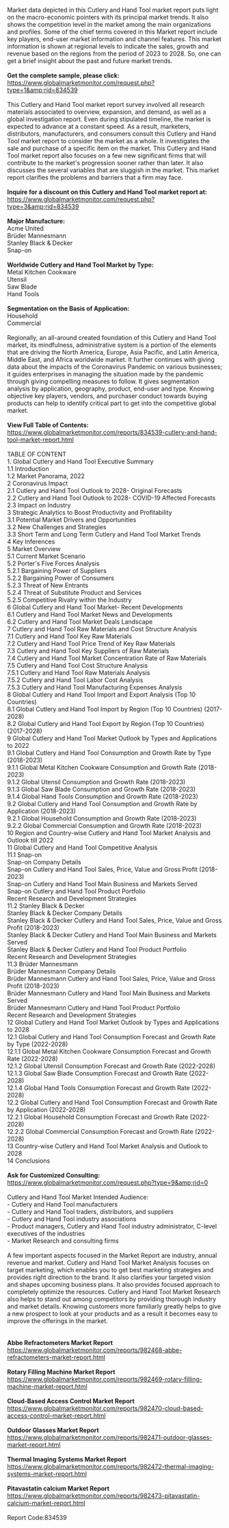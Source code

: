 Market data depicted in this Cutlery and Hand Tool market report puts light on the macro-economic pointers with its principal market trends. It also shows the competition level in the market among the main organizations and profiles. Some of the chief terms covered in this Market report include key players, end-user market information and channel features. This market information is shown at regional levels to indicate the sales, growth and revenue based on the regions from the period of 2023 to 2028. So, one can get a brief insight about the past and future market trends. <br /><br /><strong>Get the complete sample, please click:</strong><br /><a href="https://www.globalmarketmonitor.com/request.php?type=1&amp;rid=834539">https://www.globalmarketmonitor.com/request.php?type=1&amp;rid=834539</a><br /><br />This Cutlery and Hand Tool market report survey involved all research materials associated to overview, expansion, and demand, as well as a global investigation report. Even during stipulated timeline, the market is expected to advance at a constant speed. As a result, marketers, distributors, manufacturers, and consumers consult this Cutlery and Hand Tool market report to consider the market as a whole. It investigates the sale and purchase of a specific item on the market. This Cutlery and Hand Tool market report also focuses on a few new significant firms that will contribute to the market's progression sooner rather than later. It also discusses the several variables that are sluggish in the market. This market report clarifies the problems and barriers that a firm may face.<br /><br /><strong>Inquire for a discount on this Cutlery and Hand Tool market report at:</strong><br /><a href="https://www.globalmarketmonitor.com/request.php?type=3&amp;rid=834539">https://www.globalmarketmonitor.com/request.php?type=3&amp;rid=834539</a><br /><br /><strong>Major Manufacture:</strong><br /> Acme United <br />Brüder Mannesmann <br />Stanley Black &amp; Decker <br />Snap-on <br /><br /><strong>Worldwide Cutlery and Hand Tool Market by Type:</strong><br />Metal Kitchen Cookware <br />Utensil <br />Saw Blade <br />Hand Tools <br /><br /><strong>Segmentation on the Basis of Application:</strong><br />Household <br />Commercial <br /><br />Regionally, an all-around created foundation of this Cutlery and Hand Tool market, its mindfulness, administrative system is a portion of the elements that are driving the North America, Europe, Asia Pacific, and Latin America, Middle East, and Africa worldwide market. It further continues with giving data about the impacts of the Coronavirus Pandemic on various businesses; it guides enterprises in managing the situation made by the pandemic through giving compelling measures to follow. It gives segmentation analysis by application, geography, product, end-user and type. Knowing objective key players, vendors, and purchaser conduct towards buying products can help to identify critical part to get into the competitive global market.<br /><br /><strong>View Full Table of Contents:</strong><br /><a href="https://www.globalmarketmonitor.com/reports/834539-cutlery-and-hand-tool-market-report.html">https://www.globalmarketmonitor.com/reports/834539-cutlery-and-hand-tool-market-report.html</a><br /><br />TABLE OF CONTENT<br />1. Global Cutlery and Hand Tool Executive Summary<br />1.1 Introduction<br />1.2 Market Panorama, 2022<br />2 Coronavirus Impact<br />2.1 Cutlery and Hand Tool Outlook to 2028- Original Forecasts<br />2.2 Cutlery and Hand Tool Outlook to 2028- COVID-19 Affected Forecasts<br />2.3 Impact on Industry<br />3 Strategic Analytics to Boost Productivity and Profitability<br />3.1 Potential Market Drivers and Opportunities<br />3.2 New Challenges and Strategies<br />3.3 Short Term and Long Term Cutlery and Hand Tool Market Trends<br />4 Key Inferences<br />5 Market Overview<br />5.1 Current Market Scenario<br />5.2 Porter's Five Forces Analysis<br />5.2.1 Bargaining Power of Suppliers<br />5.2.2 Bargaining Power of Consumers<br />5.2.3 Threat of New Entrants<br />5.2.4 Threat of Substitute Product and Services<br />5.2.5 Competitive Rivalry within the Industry<br />6 Global Cutlery and Hand Tool Market- Recent Developments<br />6.1 Cutlery and Hand Tool Market News and Developments<br />6.2 Cutlery and Hand Tool Market Deals Landscape<br />7 Cutlery and Hand Tool Raw Materials and Cost Structure Analysis<br />7.1 Cutlery and Hand Tool Key Raw Materials<br />7.2 Cutlery and Hand Tool Price Trend of Key Raw Materials<br />7.3 Cutlery and Hand Tool Key Suppliers of Raw Materials<br />7.4 Cutlery and Hand Tool Market Concentration Rate of Raw Materials<br />7.5 Cutlery and Hand Tool Cost Structure Analysis<br />7.5.1 Cutlery and Hand Tool Raw Materials Analysis<br />7.5.2 Cutlery and Hand Tool Labor Cost Analysis<br />7.5.3 Cutlery and Hand Tool Manufacturing Expenses Analysis<br />8 Global Cutlery and Hand Tool Import and Export Analysis (Top 10 Countries)<br />8.1 Global Cutlery and Hand Tool Import by Region (Top 10 Countries) (2017-2028)<br />8.2 Global Cutlery and Hand Tool Export by Region (Top 10 Countries) (2017-2028)<br />9 Global Cutlery and Hand Tool Market Outlook by Types and Applications to 2022<br />9.1 Global Cutlery and Hand Tool Consumption and Growth Rate by Type (2018-2023)<br />9.1.1 Global Metal Kitchen Cookware Consumption and Growth Rate (2018-2023)<br />9.1.2 Global Utensil Consumption and Growth Rate (2018-2023)<br />9.1.3 Global Saw Blade Consumption and Growth Rate (2018-2023)<br />9.1.4 Global Hand Tools Consumption and Growth Rate (2018-2023)<br />9.2 Global Cutlery and Hand Tool Consumption and Growth Rate by Application (2018-2023)<br />9.2.1  Global Household Consumption and Growth Rate (2018-2023)<br />9.2.2  Global Commercial Consumption and Growth Rate (2018-2023)<br />10 Region and Country-wise Cutlery and Hand Tool Market Analysis and Outlook till 2022<br />11 Global Cutlery and Hand Tool Competitive Analysis<br />11.1 Snap-on<br />Snap-on Company Details<br />Snap-on Cutlery and Hand Tool Sales, Price, Value and Gross Profit (2018-2023)<br />Snap-on Cutlery and Hand Tool Main Business and Markets Served<br />Snap-on Cutlery and Hand Tool Product Portfolio<br />Recent Research and Development Strategies<br />11.2 Stanley Black &amp; Decker<br />Stanley Black &amp; Decker Company Details<br />Stanley Black &amp; Decker Cutlery and Hand Tool Sales, Price, Value and Gross Profit (2018-2023)<br />Stanley Black &amp; Decker Cutlery and Hand Tool Main Business and Markets Served<br />Stanley Black &amp; Decker Cutlery and Hand Tool Product Portfolio<br />Recent Research and Development Strategies<br />11.3 Brüder Mannesmann<br />Brüder Mannesmann Company Details<br />Brüder Mannesmann Cutlery and Hand Tool Sales, Price, Value and Gross Profit (2018-2023)<br />Brüder Mannesmann Cutlery and Hand Tool Main Business and Markets Served<br />Brüder Mannesmann Cutlery and Hand Tool Product Portfolio<br />Recent Research and Development Strategies<br />12 Global Cutlery and Hand Tool Market Outlook by Types and Applications to 2028<br />12.1 Global Cutlery and Hand Tool Consumption Forecast and Growth Rate by Type (2022-2028)<br />12.1.1 Global Metal Kitchen Cookware Consumption Forecast and Growth Rate (2022-2028)<br />12.1.2 Global Utensil Consumption Forecast and Growth Rate (2022-2028)<br />12.1.3 Global Saw Blade Consumption Forecast and Growth Rate (2022-2028)<br />12.1.4 Global Hand Tools Consumption Forecast and Growth Rate (2022-2028)<br />12.2 Global Cutlery and Hand Tool Consumption Forecast and Growth Rate by Application (2022-2028)<br />12.2.1 Global Household Consumption Forecast and Growth Rate (2022-2028)<br />12.2.2 Global Commercial Consumption Forecast and Growth Rate (2022-2028)<br />13 Country-wise Cutlery and Hand Tool Market Analysis and Outlook to 2028<br />14 Conclusions<br /><br /><strong>Ask for Customized Consulting:</strong><br /><a href="https://www.globalmarketmonitor.com/request.php?type=9&amp;rid=0">https://www.globalmarketmonitor.com/request.php?type=9&amp;rid=0</a><br /><br />Cutlery and Hand Tool Market Intended Audience:<br />- Cutlery and Hand Tool manufacturers<br />- Cutlery and Hand Tool traders, distributors, and suppliers<br />- Cutlery and Hand Tool industry associations<br />- Product managers, Cutlery and Hand Tool industry administrator, C-level executives of the industries<br />- Market Research and consulting firms<br /><br />A few important aspects focused in the Market Report are industry, annual revenue and market. Cutlery and Hand Tool Market Analysis focuses on target marketing, which enables you to get best marketing strategies and provides right direction to the brand. It also clarifies your targeted vision and shapes upcoming business plans. It also provides focused approach to completely optimize the resources. Cutlery and Hand Tool Market Research also helps to stand out among competitors by providing thorough industry and market details. Knowing customers more familiarly greatly helps to give a new prospect to look at your products and as a result it becomes easy to improve the offerings in the market. <br /><br /><strong><br /></strong><strong>Abbe Refractometers Market Report</strong><br /><a href="https://www.globalmarketmonitor.com/reports/982468-abbe-refractometers-market-report.html">https://www.globalmarketmonitor.com/reports/982468-abbe-refractometers-market-report.html</a><br /><br /><strong>Rotary Filling Machine Market Report</strong><br /><a href="https://www.globalmarketmonitor.com/reports/982469-rotary-filling-machine-market-report.html">https://www.globalmarketmonitor.com/reports/982469-rotary-filling-machine-market-report.html</a><br /><br /><strong>Cloud-Based Access Control Market Report</strong><br /><a href="https://www.globalmarketmonitor.com/reports/982470-cloud-based-access-control-market-report.html">https://www.globalmarketmonitor.com/reports/982470-cloud-based-access-control-market-report.html</a><br /><br /><strong>Outdoor Glasses Market Report</strong><br /><a href="https://www.globalmarketmonitor.com/reports/982471-outdoor-glasses-market-report.html">https://www.globalmarketmonitor.com/reports/982471-outdoor-glasses-market-report.html</a><br /><br /><strong>Thermal Imaging Systems Market Report</strong><br /><a href="https://www.globalmarketmonitor.com/reports/982472-thermal-imaging-systems-market-report.html">https://www.globalmarketmonitor.com/reports/982472-thermal-imaging-systems-market-report.html</a><br /><br /><strong>Pitavastatin calcium Market Report</strong><br /><a href="https://www.globalmarketmonitor.com/reports/982473-pitavastatin-calcium-market-report.html">https://www.globalmarketmonitor.com/reports/982473-pitavastatin-calcium-market-report.html</a><br /><br />Report Code:834539</p>
